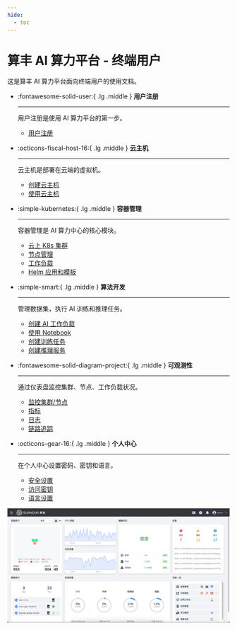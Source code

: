 ```yaml
---
hide:
  - toc
---
```


# 算丰 AI 算力平台 - 终端用户

这是算丰 AI 算力平台面向终端用户的使用文档。

<div class="grid cards" markdown>

- :fontawesome-solid-user:{ .lg .middle } __用户注册__

    ---

    用户注册是使用 AI 算力平台的第一步。

    - [用户注册](register/index.md)

- :octicons-fiscal-host-16:{ .lg .middle } __云主机__

    ---

    云主机是部署在云端的虚拟机。

    - [创建云主机](host/createhost.md)
    - [使用云主机](host/usehost.md)

- :simple-kubernetes:{ .lg .middle } __容器管理__

    ---

    容器管理是 AI 算力中心的核心模块。

    - [云上 K8s 集群](./kpanda/clusters/integrate-cluster.md)
    - [节点管理](./kpanda/nodes/labels-annotations.md)
    - [工作负载](./kpanda/workloads/create-deployment.md)
    - [Helm 应用和模板](./kpanda/helm/README.md)

- :simple-smart:{ .lg .middle } __算法开发__

    ---

    管理数据集，执行 AI 训练和推理任务。

    - [创建 AI 工作负载](./share/workload.md)
    - [使用 Notebook](share/notebook.md)
    - [创建训练任务](baize/jobs/create.md)
    - [创建推理服务](./baize/developer/inference/models.md)

- :fontawesome-solid-diagram-project:{ .lg .middle } __可观测性__

    ---

    通过仪表盘监控集群、节点、工作负载状况。

    - [监控集群/节点](./insight/infra/cluster.md)
    - [指标](./insight/data-query/metric.md)
    - [日志](./insight/data-query/log.md)
    - [链路追踪](./insight/trace/trace.md)

- :octicons-gear-16:{ .lg .middle } __个人中心__

    ---

    在个人中心设置密码、密钥和语言。

    - [安全设置](./ghippo/personal-center/security-setting.md)
    - [访问密钥](./ghippo/personal-center/accesstoken.md)
    - [语言设置](./ghippo/personal-center/language.md)

</div>

![home](images/home.png)
